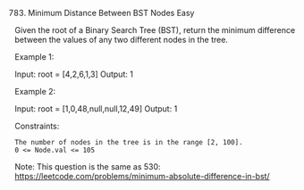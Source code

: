 783. Minimum Distance Between BST Nodes
Easy

Given the root of a Binary Search Tree (BST), return the minimum difference between the values of any two different nodes in the tree.

 

Example 1:

Input: root = [4,2,6,1,3]
Output: 1

Example 2:

Input: root = [1,0,48,null,null,12,49]
Output: 1

 

Constraints:

    The number of nodes in the tree is in the range [2, 100].
    0 <= Node.val <= 105

 

Note: This question is the same as 530: https://leetcode.com/problems/minimum-absolute-difference-in-bst/
